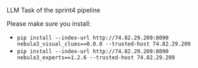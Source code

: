 LLM Task of the sprint4 pipeline

Please make sure you install:
  - `pip install --index-url http://74.82.29.209:8090 nebula3_visual_clues==0.0.8 --trusted-host 74.82.29.209`
  - `pip install --index-url http://74.82.29.209:8090 nebula3_experts==1.2.6 --trusted-host 74.82.29.209`
 
 
  
